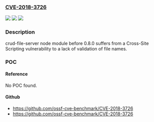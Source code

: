 ### [CVE-2018-3726](https://cve.mitre.org/cgi-bin/cvename.cgi?name=CVE-2018-3726)
![](https://img.shields.io/static/v1?label=Product&message=crud-file-server%20node%20module&color=blue)
![](https://img.shields.io/static/v1?label=Version&message=n%2Fa&color=blue)
![](https://img.shields.io/static/v1?label=Vulnerability&message=Cross-site%20Scripting%20(XSS)%20-%20Generic%20(CWE-79)&color=brighgreen)

### Description

crud-file-server node module before 0.8.0 suffers from a Cross-Site Scripting vulnerability to a lack of validation of file names.

### POC

#### Reference
No POC found.

#### Github
- https://github.com/ossf-cve-benchmark/CVE-2018-3726
- https://github.com/ossf-cve-benchmark/CVE-2018-3726

